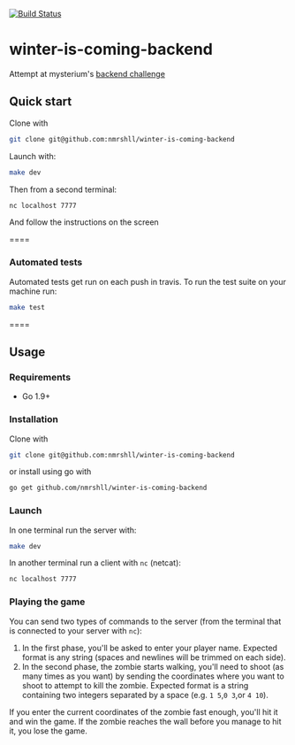 [![Build Status](https://travis-ci.org/nmrshll/winter-is-coming-backend.svg?branch=master)](https://travis-ci.org/nmrshll/winter-is-coming-backend)

# winter-is-coming-backend
Attempt at mysterium's [backend challenge](https://github.com/mysteriumnetwork/winter-is-coming/blob/master/quests/Talk_to_Zombies.md#communication-channel-specification)

## Quick start

Clone with

```sh
git clone git@github.com:nmrshll/winter-is-coming-backend
```

Launch with:

```sh
make dev
```

Then from a second terminal:

```sh
nc localhost 7777
```

And follow the instructions on the screen

====

### Automated tests

Automated tests get run on each push in travis. To run the test suite on your machine run:

```sh
make test
```

====

## Usage

### Requirements

- Go 1.9+

### Installation

Clone with

```sh
git clone git@github.com:nmrshll/winter-is-coming-backend
```

or install using go with

```sh
go get github.com/nmrshll/winter-is-coming-backend
```

### Launch

In one terminal run the server with:

```sh
make dev
```

In another terminal run a client with `nc` (netcat):

```sh
nc localhost 7777
```

### Playing the game

You can send two types of commands to the server (from the terminal that is connected to your server with `nc`):

1. In the first phase, you'll be asked to enter your player name. Expected format is any string (spaces and newlines will be trimmed on each side).
2. In the second phase, the zombie starts walking, you'll need to shoot (as many times as you want) by sending the coordinates where you want to shoot to attempt to kill the zombie. Expected format is a string containing two integers separated by a space (e.g. `1 5`,`0 3`,or `4 10`). 

If you enter the current coordinates of the zombie fast enough, you'll hit it and win the game. If the zombie reaches the wall before you manage to hit it, you lose the game.

